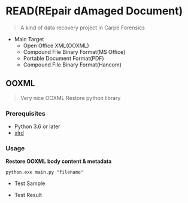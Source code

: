 # READ(REpair dAmaged Document)

> A kind of data recovery project in Carpe Forensics

- Main Target
	- Open Office XML(OOXML)
	- Compound File Binary Format(MS Office)
	- Portable Document Format(PDF)
	- Compound File Binary Format(Hancom)

## OOXML
> Very nice OOXML Restore python library

### Prerequisites

* Python 3.6 or later
* [xlrd](https://github.com/python-excel/xlrd)

### Usage

**Restore OOXML body content & metadata**

	python.exe main.py "filename"

- Test Sample

- Test Result
